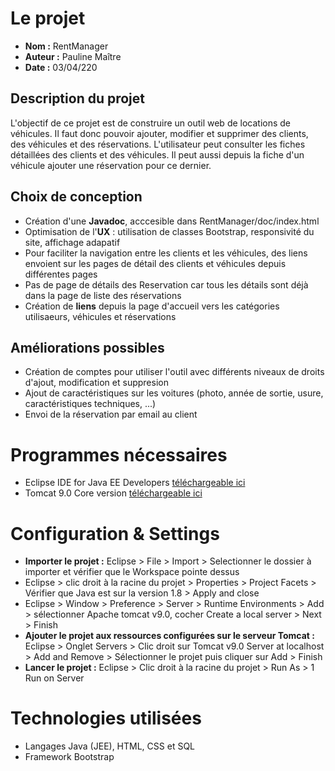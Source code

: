 # Le projet
* **Nom :** RentManager
* **Auteur :** Pauline Maître
* **Date :** 03/04/220

## 		Description du projet
L'objectif de ce projet est de construire un outil web de locations de véhicules. Il faut donc pouvoir ajouter, modifier et supprimer des clients, des véhicules et des réservations. L'utilisateur peut consulter les fiches détaillées des clients et des véhicules. Il peut aussi depuis la fiche d'un véhicule ajouter une réservation pour ce dernier.

## 		Choix de conception
* Création d'une **Javadoc**, acccesible dans RentManager/doc/index.html
* Optimisation de l'**UX** : utilisation de classes Bootstrap, responsivité du site, affichage adapatif
* Pour faciliter la navigation entre les clients et les véhicules, des liens envoient sur les pages de détail des clients et véhicules depuis différentes pages
* Pas de page de détails des Reservation car tous les détails sont déjà dans la page de liste des réservations
* Création de **liens** depuis la page d'accueil vers les catégories utilisaeurs, véhicules et réservations

## 		Améliorations possibles
* Création de comptes pour utiliser l'outil avec différents niveaux de droits d'ajout, modification et suppresion
* Ajout de caractéristiques sur les voitures (photo, année de sortie, usure, caractéristiques techniques, ...)
* Envoi de la réservation par email au client

# Programmes nécessaires
* Eclipse IDE for Java EE Developers [téléchargeable ici](https://www.eclipse.org/downloads/packages/release/helios/sr1/eclipse-ide-java-ee-developers)
* Tomcat 9.0 Core version [téléchargeable ici](https://tomcat.apache.org/download-90.cgi)

# Configuration & Settings
* **Importer le projet :** Eclipse > File > Import > Selectionner le dossier à importer et vérifier que le Workspace pointe dessus
* Eclipse > clic droit à la racine du projet > Properties > Project Facets > Vérifier que Java est sur la version 1.8 > Apply and close
* Eclipse > Window > Preference > Server > Runtime Environments > Add > sélectionner Apache tomcat v9.0, cocher Create a local server > Next > Finish
* **Ajouter le projet aux ressources configurées sur le serveur Tomcat :** Eclipse > Onglet Servers > Clic droit sur Tomcat v9.0 Server at localhost > Add and Remove > Sélectionner le projet puis cliquer sur Add > Finish
* **Lancer le projet :** Eclipse > Clic droit à la racine du projet > Run As > 1 Run on Server

# Technologies utilisées
* Langages Java (JEE), HTML, CSS et SQL
* Framework Bootstrap

